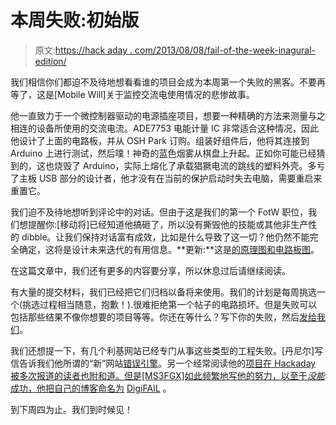 # 本周失败:初始版

> 原文:[https://hack aday . com/2013/08/08/fail-of-the-week-inagural-edition/](https://hackaday.com/2013/08/08/fail-of-the-week-inagural-edition/)

我们相信你们都迫不及待地想看看谁的项目会成为本周第一个失败的黑客。不要再等了，这是[Mobile Will]关于监控交流电使用情况的悲惨故事。

他一直致力于一个微控制器驱动的电源插座项目，想要一种精确的方法来测量与之相连的设备所使用的交流电流。ADE7753 电能计量 IC 非常适合这种情况，因此他设计了上面的电路板，并从 OSH Park 订购。组装好组件后，他将其连接到 Arduino 上进行测试，然后噗！神奇的蓝色烟雾从棋盘上升起。正如你可能已经猜到的，这也烧毁了 Arduino，实际上熔化了承载猖獗电流的跳线的塑料外壳。多亏了主板 USB 部分的设计者，他才没有在当前的保护启动时失去电脑，需要重启来重置它。

我们迫不及待地想听到评论中的对话。但由于这是我们的第一个 FotW 职位，我们想提醒你:[移动将]已经知道他搞砸了，所以没有撕毁他的技能或其他非生产性的 dibble。让我们保持对话富有成效，比如是什么导致了这一切？他仍然不能完全确定，这将是设计未来迭代的有用信息。**更新:**这是[的原理图和电路板图](https://github.com/FriedCircuits/ADE7753)。

在这篇文章中，我们还有更多的内容要分享，所以休息过后请继续阅读。

有大量的提交材料，我们已经把它们归档以备将来使用。我们的计划是每周挑选一个(挑选过程相当随意，抱歉！).很难拒绝第一个帖子的电路损坏。但是失败可以包括那些结果不像你想要的项目等等。你还在等什么？写下你的失败，然后[发给我们](http://hackaday.com/contact-hack-a-day/)。

我们还想提一下，有几个利基网站已经专门从事这些类型的工程失败。[丹尼尔]写信告诉我们他所谓的“新”网站[错误引擎](http://mistakeengine.com/)。另一个经常阅读他的[项目在 Hackaday 被多次报道的读者也附和道。但是[MS3FGX]如此频繁地写他的努力，以至于*没能*成功，他把自己的博客命名为](http://hackaday.com/2012/07/09/software-defined-radio-remotely-using-a-linux-wall-wart/) [DigiFAIL](http://www.digifail.com/) 。

到下周四为止。我们到时候见！